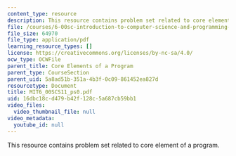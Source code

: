 ```yaml
---
content_type: resource
description: This resource contains problem set related to core element of a program.
file: /courses/6-00sc-introduction-to-computer-science-and-programming-spring-2011/16dbc18cd479b42f128c5a687cb59bb1_MIT6_00SCS11_ps0.pdf
file_size: 64970
file_type: application/pdf
learning_resource_types: []
license: https://creativecommons.org/licenses/by-nc-sa/4.0/
ocw_type: OCWFile
parent_title: Core Elements of a Program
parent_type: CourseSection
parent_uid: 5a8ad51b-351a-4b3f-0c09-861452ea827d
resourcetype: Document
title: MIT6_00SCS11_ps0.pdf
uid: 16dbc18c-d479-b42f-128c-5a687cb59bb1
video_files:
  video_thumbnail_file: null
video_metadata:
  youtube_id: null
---
```

This resource contains problem set related to core element of a program.